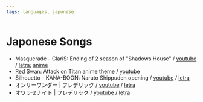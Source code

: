 ```yaml
---
tags: languages, japonese
---
```


# Japonese Songs

- Masquerade - ClariS: Ending of 2 season of "Shadows House" / [youtube](https://www.youtube.com/watch?v=fx7eK9CL2YA&ab_channel=KadzerAS) / [letra](https://www.letras.mus.br/claris/masquerade/); [anime](https://animeszone.net/anime/shadows-house-2-temporada/)
- Red Swan: Attack on Titan anime theme / [youtube](https://www.youtube.com/watch?v=r1XE8ON8fos&ab_channel=Yoshiki)
- Silhouetto - KANA-BOON: Naruto Shippuden opening / [youtube](https://www.youtube.com/watch?v=dlFA0Zq1k2A&ab_channel=KANABOONVEVO) / [letra](https://www.letras.mus.br/kana-boon/silhoutte/traducao.html)
- オンリーワンダー | フレデリック / [youtube](https://www.youtube.com/watch?v=oCrwzN6eb4Q&ab_channel=A-SketchMUSICLABEL) / [letra](https://www.letras.mus.br/frederic/onlywonder/traducao.html)
- オワラセナイト | フレデリック / [youtube](https://youtu.be/Q3sigAJXG1E?list=RDGMEMJQXQAmqrnmK1SEjY_rKBGAVMoCrwzN6eb4Q) / [letra](https://www.letras.mus.br/frederic/owarase-night/)

